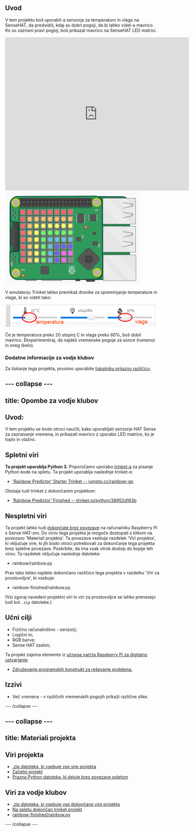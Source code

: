 ## Uvod

V tem projektu boš uporabil-a senzorja za temperaturo in vlago na SenseHAT, da predvidiš, kdaj so dobri pogoji, da bi lahko videl-a mavrico. Ko so zaznani pravi pogoji, boš prikazal mavrico na SenseHAT LED matrici.

<div class="trinket">
  <iframe src="https://trinket.io/embed/python/eaea4cb76c?outputOnly=true&start=result" width="600" height="500" frameborder="0" marginwidth="0" marginheight="0" allowfullscreen mark="crwd-mark">
</iframe> <img src="images/rainbow-final.png" />
</div>

V emulatorju Trinket lahko premikaš drsnike za spreminjanje temperature in vlage, ki so videti tako:

![posnetek zaslona](images/rainbow-sliders.png)

Če je temperatura preko 20 stopinj C in vlaga preko 80%, boš dobil mavrico. Eksperimentiraj, da najdeš vremenske pogoje za sonce (rumeno) in sneg (belo).

### Dodatne informacije za vodje klubov

Za tiskanje tega projekta, prosimo uporabite [tiskalniku prijazno različico](https://projects.raspberrypi.org/sl-SI/projects/rainbow-predictor/print).

--- collapse ---
---
title: Opombe za vodje klubov
---

## Uvod:

V tem projektu se bodo otroci naučili, kako uporabljati senzorje HAT Sense za zaznavanje vremena, in prikazati mavrico z uporabo LED matrice, ko je toplo in vlažno.

## Spletni viri

**Ta projekt uporablja Python 3.** Priporočamo uporabo [trinket-a](https://trinket.io/) za pisanje Python kode na spletu. Ta projekt uporablja naslednje trinket-e:

* ['Rainbow Predictor' Starter Trinket -- jumpto.cc/rainbow-go](http://jumpto.cc/rainbow-go)

Obstaja tudi trinket z dokončanim projektom:

* [‘Rainbow Predictor’ Finished -- trinket.io/python/38952d163b](https://trinket.io/python/38952d163b)

## Nespletni viri

Ta projekt lahko tudi [dokončate brez povezave](https://www.codeclubprojects.org/en-GB/resources/physical-sense-hat/) na računalniku Raspberry Pi s Sense HAT-om. Do virov tega projekta je mogoče dostopati s klikom na povezavo 'Materiali projekta'. Ta povezava vsebuje razdelek 'Viri projekta', ki vključuje vire, ki jih bodo otroci potrebovali za dokončanje tega projekta brez spletne povezave. Poskrbite, da ima vsak otrok dostop do kopije teh virov. Ta razdelek vključuje naslednje datoteke:

* rainbow/rainbow.py

Prav tako lahko najdete dokončano različico tega projekta v razdelku 'Viri za prostovoljce', ki vsebuje:

* rainbow-finished/rainbow.py

(Vsi zgoraj navedeni projektni viri in viri za prostovoljce se lahko prenesejo tudi kot `.zip` datoteke.)

## Učni cilji

* Fizično računalništvo - senzorji;
* Logični in; 
* RGB barve;
* Sense HAT zaslon;

Ta projekt zajema elemente iz [učnega načrta Raspberry Pi za digitalno ustvarjanje](http://rpf.io/curriculum):

* [Združevanje programskih konstrukt za reševanje problema.](https://www.raspberrypi.org/curriculum/programming/builder)

## Izzivi

* Več vremena - v različnih vremenskih pogojih prikaži različne slike. 

--- /collapse ---

--- collapse ---
---
title: Materiali projekta
---

## Viri projekta

* [.zip datoteka, ki vsebuje vse vire projekta](resources/rainbow-project-resources.zip)
* [Začetni projekt](http://jumpto.cc/rainbow-go)
* [Prazna Python datoteka, ki deluje brez povezave spletom](resources/rainbow-rainbow.py)

## Viri za vodje klubov

* [.zip datoteka, ki vsebuje vse dokončane vire projekta](resources/rainbow-volunteer-resources.zip)
* [Na spletu dokončan trinket projekt](https://trinket.io/python/38952d163b)
* [rainbow-finished/rainbow.py](resources/rainbow-final-rainbow.py)

--- /collapse ---